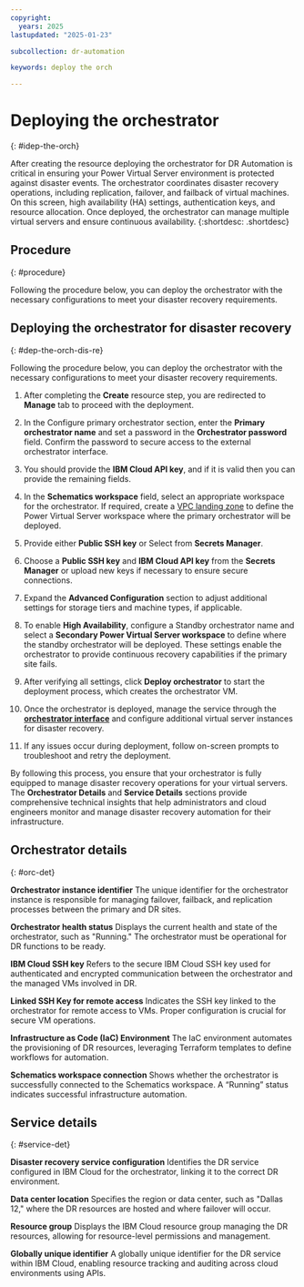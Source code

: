 ```yaml
---
copyright:
  years: 2025
lastupdated: "2025-01-23"

subcollection: dr-automation

keywords: deploy the orch

---
```


# Deploying the orchestrator
{: #idep-the-orch}

After creating the resource deploying the orchestrator for DR Automation is critical in ensuring your Power Virtual Server environment is protected against disaster events. The orchestrator coordinates disaster recovery operations, including replication, failover, and failback of virtual machines. On this screen, high availability (HA) settings, authentication keys, and resource allocation. Once deployed, the orchestrator can manage multiple virtual servers and ensure continuous availability.
{:shortdesc: .shortdesc}

## Procedure 
{: #procedure}

Following the procedure below, you can deploy the orchestrator with the necessary configurations to meet your disaster recovery requirements.

## Deploying the orchestrator for disaster recovery
{: #dep-the-orch-dis-re}

Following the procedure below, you can deploy the orchestrator with the necessary configurations to meet your disaster recovery requirements.

1. After completing the **Create** resource step, you are redirected to **Manage** tab to proceed with the deployment.

2. In the Configure primary orchestrator section, enter the **Primary orchestrator name** and set a password in the **Orchestrator password** field. Confirm the password to secure access to the external orchestrator interface.

3. You should provide the **IBM Cloud API key**, and if it is valid then you can provide the remaining fields.

4. In the **Schematics workspace** field, select an appropriate workspace for the orchestrator. If required, create a [VPC landing zone](https://cloud.ibm.com/catalog/architecture/deploy-arch-ibm-pvs-inf-2dd486c7-b317-4aaa-907b-42671485ad96-global/readme/terraform/terraform/e104e91d-d4a8-44fa-a341-eebf735d9635-global) to define the Power Virtual Server workspace where the primary orchestrator will be deployed.

5. Provide either **Public SSH key** or Select from **Secrets Manager**.

6. Choose a **Public SSH key** and **IBM Cloud API key** from the **Secrets Manager** or upload new keys if necessary to ensure secure connections.

7. Expand the **Advanced Configuration** section to adjust additional settings for storage tiers and machine types, if applicable.

8. To enable **High Availability**, configure a Standby orchestrator name and select a **Secondary Power Virtual Server workspace** to define where the standby orchestrator will be deployed. These settings enable the orchestrator to provide continuous recovery capabilities if the primary site fails.

9. After verifying all settings, click **Deploy orchestrator** to start the deployment process, which creates the orchestrator VM.

10. Once the orchestrator is deployed, manage the service through the [**orchestrator interface**](https://10.32.150.93:3000/login?byCloud=true) and configure additional virtual server instances for disaster recovery.

11. If any issues occur during deployment, follow on-screen prompts to troubleshoot and retry the deployment.

By following this process, you ensure that your orchestrator is fully equipped to manage disaster recovery operations for your virtual servers. The **Orchestrator Details** and **Service Details** sections provide comprehensive technical insights that help administrators and cloud engineers monitor and manage disaster recovery automation for their infrastructure.

## Orchestrator details
{: #orc-det}

**Orchestrator instance identifier**
The unique identifier for the orchestrator instance is responsible for managing failover, failback, and replication processes between the primary and DR sites.

**Orchestrator health status**
Displays the current health and state of the orchestrator, such as "Running." The orchestrator must be operational for DR functions to be ready.

**IBM Cloud SSH key**
Refers to the secure IBM Cloud SSH key used for authenticated and encrypted communication between the orchestrator and the managed VMs involved in DR.

**Linked SSH Key for remote access**
Indicates the SSH key linked to the orchestrator for remote access to VMs. Proper configuration is crucial for secure VM operations.

**Infrastructure as Code (IaC) Environment**
The IaC environment automates the provisioning of DR resources, leveraging Terraform templates to define workflows for automation.

**Schematics workspace connection**
Shows whether the orchestrator is successfully connected to the Schematics workspace. A “Running” status indicates successful infrastructure automation.

## Service details
{: #service-det}

**Disaster recovery service configuration**
Identifies the DR service configured in IBM Cloud for the orchestrator, linking it to the correct DR environment.

**Data center location**
Specifies the region or data center, such as "Dallas 12," where the DR resources are hosted and where failover will occur.

**Resource group**
Displays the IBM Cloud resource group managing the DR resources, allowing for resource-level permissions and management.

**Globally unique identifier**
A globally unique identifier for the DR service within IBM Cloud, enabling resource tracking and auditing across cloud environments using APIs.
